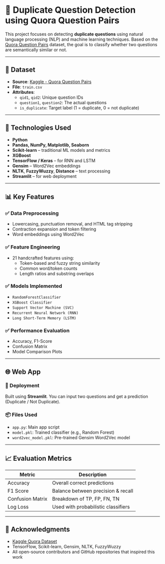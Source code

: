 # 🤖 Duplicate Question Detection using Quora Question Pairs

This project focuses on detecting **duplicate questions** using natural language processing (NLP) and machine learning techniques. Based on the [Quora Question Pairs](https://www.kaggle.com/competitions/quora-question-pairs/data) dataset, the goal is to classify whether two questions are semantically similar or not.

---

## 📂 Dataset

- **Source**: [Kaggle - Quora Question Pairs](https://www.kaggle.com/competitions/quora-question-pairs/data)
- **File**: `train.csv`
- **Attributes**:
  - `qid1`, `qid2`: Unique question IDs
  - `question1`, `question2`: The actual questions
  - `is_duplicate`: Target label (1 = duplicate, 0 = not duplicate)

---

## 🧰 Technologies Used

- **Python**
- **Pandas, NumPy, Matplotlib, Seaborn**
- **Scikit-learn** – traditional ML models and metrics
- **XGBoost**
- **TensorFlow / Keras** – for RNN and LSTM
- **Gensim** – Word2Vec embeddings
- **NLTK**, **FuzzyWuzzy**, **Distance** – text processing
- **Streamlit** – for web deployment

---

## 📊 Key Features

### ✅ Data Preprocessing
- Lowercasing, punctuation removal, and HTML tag stripping
- Contraction expansion and token filtering
- Word embeddings using Word2Vec

### ✅ Feature Engineering
- 21 handcrafted features using:
  - Token-based and fuzzy string similarity
  - Common word/token counts
  - Length ratios and substring overlaps

### ✅ Models Implemented
- `RandomForestClassifier`
- `XGBoost Classifier`
- `Support Vector Machine (SVC)`
- `Recurrent Neural Network (RNN)`
- `Long Short-Term Memory (LSTM)`

### ✅ Performance Evaluation
- Accuracy, F1-Score
- Confusion Matrix
- Model Comparison Plots

---

## 🌐 Web App

### 🚀 Deployment
Built using **Streamlit**. You can input two questions and get a prediction (Duplicate / Not Duplicate).

### 📦 Files Used
- `app.py`: Main app script
- `model.pkl`: Trained classifier (e.g., Random Forest)
- `word2vec_model.pkl`: Pre-trained Gensim Word2Vec model

---

## 📈 Evaluation Metrics

| Metric         | Description                            |
|----------------|----------------------------------------|
| Accuracy        | Overall correct predictions            |
| F1 Score        | Balance between precision & recall     |
| Confusion Matrix| Breakdown of TP, FP, FN, TN            |
| Log Loss        | Used with probabilistic classifiers    |


---

## 🙏 Acknowledgments

- [Kaggle Quora Dataset](https://www.kaggle.com/competitions/quora-question-pairs/data)
- TensorFlow, Scikit-learn, Gensim, NLTK, FuzzyWuzzy
- All open-source contributors and GitHub repositories that inspired this work
